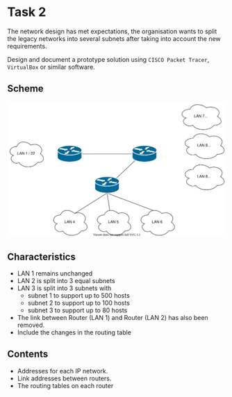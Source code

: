 # Task 2

The network design has met expectations, the organisation wants to split the legacy networks into several subnets after taking into account the new requirements.

Design and document a prototype solution using ``CISCO Packet Tracer``, ``VirtualBox`` or similar software. 

## Scheme

![task 2](stage-02.svg)

## Characteristics
  * LAN 1 remains unchanged
  * LAN 2 is split into 3 equal subnets
  * LAN 3 is split into 3 subnets with
    * subnet 1 to support up to 500 hosts
    * subnet 2 to support up to 100 hosts
    * subnet 3 to support up to 80 hosts
  * The link between Router (LAN 1) and Router (LAN 2) has also been removed.
  * Include the changes in the routing table

## Contents

 * Addresses for each IP network.
 * Link addresses between routers.
 * The routing tables on each router
 